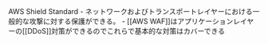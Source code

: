 AWS Shield Standard
	- ネットワークおよびトランスポートレイヤーにおける一般的な攻撃に対する保護ができる。
	- [[AWS WAF]]はアプリケーションレイヤーの[[DDoS]]対策ができるのでこれらで基本的な対策はカバーできる